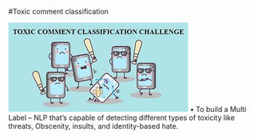 #Toxic comment classification

![toxic comment classification picture](https://github.com/Monikawell/-Toxic-comment-classification/blob/main/toxic%20comment%20classification.jpeg)
•	To build a Multi Label – NLP that’s capable of detecting different types of toxicity like threats,
Obscenity, insults, and identity-based hate.
